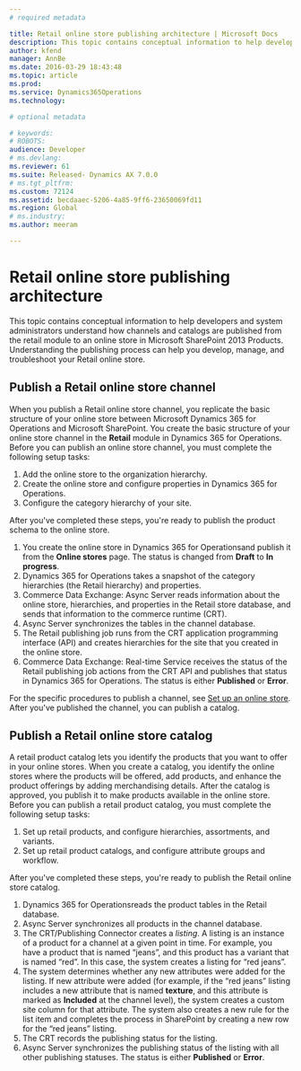 ```yaml
---
# required metadata

title: Retail online store publishing architecture | Microsoft Docs
description: This topic contains conceptual information to help developers and system administrators understand how channels and catalogs are published from the retail module to an online store in Microsoft SharePoint 2013 Products. Understanding the publishing process can help you develop, manage, and troubleshoot your Retail online store.
author: kfend
manager: AnnBe
ms.date: 2016-03-29 18:43:48
ms.topic: article
ms.prod: 
ms.service: Dynamics365Operations
ms.technology: 

# optional metadata

# keywords: 
# ROBOTS: 
audience: Developer
# ms.devlang: 
ms.reviewer: 61
ms.suite: Released- Dynamics AX 7.0.0
# ms.tgt_pltfrm: 
ms.custom: 72124
ms.assetid: becdaaec-5206-4a85-9ff6-23650069fd11
ms.region: Global
# ms.industry: 
ms.author: meeram

---
```


# Retail online store publishing architecture

This topic contains conceptual information to help developers and system administrators understand how channels and catalogs are published from the retail module to an online store in Microsoft SharePoint 2013 Products. Understanding the publishing process can help you develop, manage, and troubleshoot your Retail online store.

Publish a Retail online store channel
-------------------------------------

When you publish a Retail online store channel, you replicate the basic structure of your online store between Microsoft Dynamics 365 for Operations and Microsoft SharePoint. You create the basic structure of your online store channel in the **Retail** module in Dynamics 365 for Operations. Before you can publish an online store channel, you must complete the following setup tasks:

1.  Add the online store to the organization hierarchy.
2.  Create the online store and configure properties in Dynamics 365 for Operations.
3.  Configure the category hierarchy of your site.

After you've completed these steps, you're ready to publish the product schema to the online store.

1.  You create the online store in Dynamics 365 for Operationsand publish it from the **Online stores** page. The status is changed from **Draft** to **In progress**.
2.  Dynamics 365 for Operations takes a snapshot of the category hierarchies (the Retail hierarchy) and properties.
3.  Commerce Data Exchange: Async Server reads information about the online store, hierarchies, and properties in the Retail store database, and sends that information to the commerce runtime (CRT).
4.  Async Server synchronizes the tables in the channel database.
5.  The Retail publishing job runs from the CRT application programming interface (API) and creates hierarchies for the site that you created in the online store.
6.  Commerce Data Exchange: Real-time Service receives the status of the Retail publishing job actions from the CRT API and publishes that status in Dynamics 365 for Operations. The status is either **Published** or **Error**.

For the specific procedures to publish a channel, see [Set up an online store](https://msdn.microsoft.com/en-us/jj682095). After you've published the channel, you can publish a catalog.

## Publish a Retail online store catalog
A retail product catalog lets you identify the products that you want to offer in your online stores. When you create a catalog, you identify the online stores where the products will be offered, add products, and enhance the product offerings by adding merchandising details. After the catalog is approved, you publish it to make products available in the online store. Before you can publish a retail product catalog, you must complete the following setup tasks:

1.  Set up retail products, and configure hierarchies, assortments, and variants.
2.  Set up retail product catalogs, and configure attribute groups and workflow.

After you've completed these steps, you're ready to publish the Retail online store catalog.

1.  Dynamics 365 for Operationsreads the product tables in the Retail database.
2.  Async Server synchronizes all products in the channel database.
3.  The CRT/Publishing Connector creates a *listing*. A listing is an instance of a product for a channel at a given point in time. For example, you have a product that is named “jeans”, and this product has a variant that is named “red”. In this case, the system creates a listing for “red jeans”.
4.  The system determines whether any new attributes were added for the listing. If new attribute were added (for example, if the “red jeans” listing includes a new attribute that is named **texture**, and this attribute is marked as **Included** at the channel level), the system creates a custom site column for that attribute. The system also creates a new rule for the list item and completes the process in SharePoint by creating a new row for the “red jeans” listing.
5.  The CRT records the publishing status for the listing.
6.  Async Server synchronizes the publishing status of the listing with all other publishing statuses. The status is either **Published** or **Error**.


